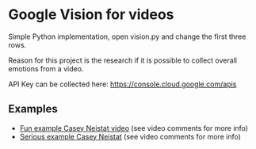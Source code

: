 # Google Vision for videos

Simple Python implementation, open vision.py and change the first three rows.

Reason for this project is the research if it is possible to collect overall emotions from a video.

API Key can be collected here: https://console.cloud.google.com/apis

## Examples

- [Fun example Casey Neistat video](https://www.youtube.com/watch?v=wKR9JZo6w0U) (see video comments for more info)
- [Serious example Casey Neistat](https://www.youtube.com/watch?v=M1VO92jWCTo&feature=youtu.be) (see video comments for more info)